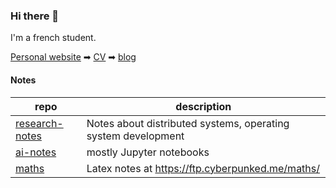### Hi there 👋

I'm a french student.

[Personal website](https://tanguyandreani.me/) ➡
[CV](https://ftp.cyberpunked.me/tanguy_andreani_cv.pdf) ➡
[blog](https://tanguyandreani.github.io/blog)


#### Notes

|repo|description|
| -- | --------- |
|[research-notes](https://github.com/TanguyAndreani/research-notes)|Notes about distributed systems, operating system development|
|[ai-notes](https://github.com/TanguyAndreani/ai-notes)|mostly Jupyter notebooks|
|[maths](https://github.com/TanguyAndreani/maths)|Latex notes at <https://ftp.cyberpunked.me/maths/>|
